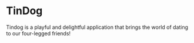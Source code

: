 # TinDog
Tindog is a playful and delightful application that brings the world of dating to our four-legged friends!
